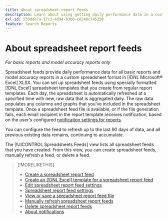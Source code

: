 ```yaml
---
title: About spreadsheet report feeds
description: Learn about using getting daily performance data in a custom-formatted spreadsheet format.
exl-id: 559dde7a-17c3-4d94-b3b0-c8248c745258
feature: Search Reports
---
```

# About spreadsheet report feeds

*For basic reports and model accuracy reports only*

Spreadsheet feeds provide daily performance data for all basic reports and model accuracy reports in a custom spreadsheet format in [!DNL Microsoft® Excel] XLSX. You can set up spreadsheet feeds using specially formatted [!DNL Excel] spreadsheet templates that you create from regular report templates. Each day, the spreadsheet is automatically refreshed at a specified time with new, raw data that is aggregated daily. The raw data populates any columns and graphs that you've included in the spreadsheet template. Once a spreadsheet feed file is available, or if the file generation fails, each email recipient in the report template receives notification, based on the user's configured [notification settings for reports](/help/search-social-commerce/notifications/notification-about.md).

You can configure the feed to refresh up to the last 90 days of data, and all previous existing data remains, continuing to accumulate.

The [!UICONTROL Spreadsheets Feeds] view lists all spreadsheet feeds that you have created. From this view, you can create spreadsheet feeds, manually refresh a feed, or delete a feed.

>[!MORELIKETHIS]
>
>* [Create a spreadsheet report feed](spreadsheet-feed-create.md)
>* [Create an [!DNL Excel] template for a spreadsheet report feed](spreadsheet-feed-create-excel-template.md)
>* [Edit spreadsheet report feed settings](spreadsheet-feed-edit.md)
>* [Spreadsheet report feed settings](spreadsheet-feed-settings.md)
>* [View or save a spreadsheet report feed file](spreadsheet-feed-view-or-save.md)
>* [Manually refresh spreadsheet report feeds](spreadsheet-feed-refresh.md)
>* [Delete spreadsheet report feeds](spreadsheet-feed-delete.md)
>* [About notifications](/help/search-social-commerce/notifications/notification-about.md)
